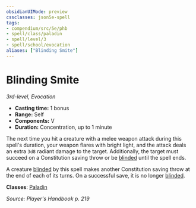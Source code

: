 ```yaml
---
obsidianUIMode: preview
cssclasses: json5e-spell
tags:
- compendium/src/5e/phb
- spell/class/paladin
- spell/level/3
- spell/school/evocation
aliases: ["Blinding Smite"]
---
```

# Blinding Smite
*3rd-level, Evocation*  

- **Casting time:** 1 bonus
- **Range:** Self
- **Components:** V
- **Duration:** Concentration, up to 1 minute

The next time you hit a creature with a melee weapon attack during this spell's duration, your weapon flares with bright light, and the attack deals an extra `3d8` radiant damage to the target. Additionally, the target must succeed on a Constitution saving throw or be [blinded](rules/conditions.md#blinded) until the spell ends.

A creature [blinded](rules/conditions.md#blinded) by this spell makes another Constitution saving throw at the end of each of its turns. On a successful save, it is no longer [blinded](rules/conditions.md#blinded).

**Classes**: [Paladin](compendium/classes/paladin.md)

*Source: Player's Handbook p. 219*